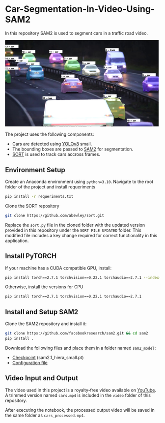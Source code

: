 # Car-Segmentation-In-Video-Using-SAM2

In this repository SAM2 is used to segment cars in a traffic road video. 

<img src="im/processed_frame.jpg" alt="CARS" width="500" />

The project uses the following components:
- Cars are detected using [YOLOv8](https://docs.ultralytics.com/models/yolov8/) small.
- The bounding boxes are passed to [SAM2](https://github.com/facebookresearch/sam2) for segmentation.
- [SORT](https://github.com/abewley/sort) is used to track cars accross frames.


## Environment Setup

Create an Anaconda environment using `python=3.10`. Navigate to the root folder of the project and install requeriments

```bash
pip install -r requeriments.txt
```

Clone the SORT repository

```bash
git clone https://github.com/abewley/sort.git
```

Replace the `sort.py` file in the cloned folder with the updated version provided in this repository under the `SORT FILE UPDATED` folder. This modified file includes a key change required for correct functionality in this application.

## Install PyTORCH

If your machine has a CUDA compatible GPU, install:

```bash
pip install torch==2.7.1 torchvision==0.22.1 torchaudio==2.7.1 --index-url https://download.pytorch.org/whl/cu118
```

Otherwise, install the versions for CPU

```bash
pip install torch==2.7.1 torchvision==0.22.1 torchaudio==2.7.1
```

## Install and Setup SAM2
Clone the SAM2 repository and install it:

```bash
git clone https://github.com/facebookresearch/sam2.git && cd sam2
pip install .
```
Download the following files and place them in a folder named `sam2_model`:
- [Checkpoint](https://dl.fbaipublicfiles.com/segment_anything_2/092824/sam2.1_hiera_small.pt) (sam2.1_hiera_small.pt)
- [Configuration file](https://github.com/facebookresearch/sam2/blob/main/sam2/configs/sam2.1/sam2.1_hiera_s.yaml)


## Video Input and Output

The video used in this project is a royalty-free video available on [YouTube](https://www.youtube.com/watch?v=zOq2XdwHGT0).
A trimmed version named `cars.mp4` is included in the `video` folder of this repository.

After executing the notebook, the processed output video will be saved in the same folder as `cars_processed.mp4`.


